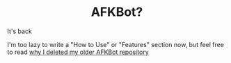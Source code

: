 <h1 align="center"><b>AFKBot?</b></h1>

It's back

I'm too lazy to write a "How to Use" or "Features" section now, but feel free to read [why I deleted my older AFKBot repository](./docs/why.md)
